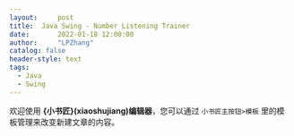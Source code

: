 ```yaml
---
layout:     post
title:  Java Swing - Number Listening Trainer
date:       2022-01-18 12:00:00
author:     "LPZhang"
catalog: false
header-style: text
tags: 
  - Java
  - Swing
---
```



欢迎使用 **{小书匠}(xiaoshujiang)编辑器**，您可以通过 `小书匠主按钮>模板` 里的模板管理来改变新建文章的内容。